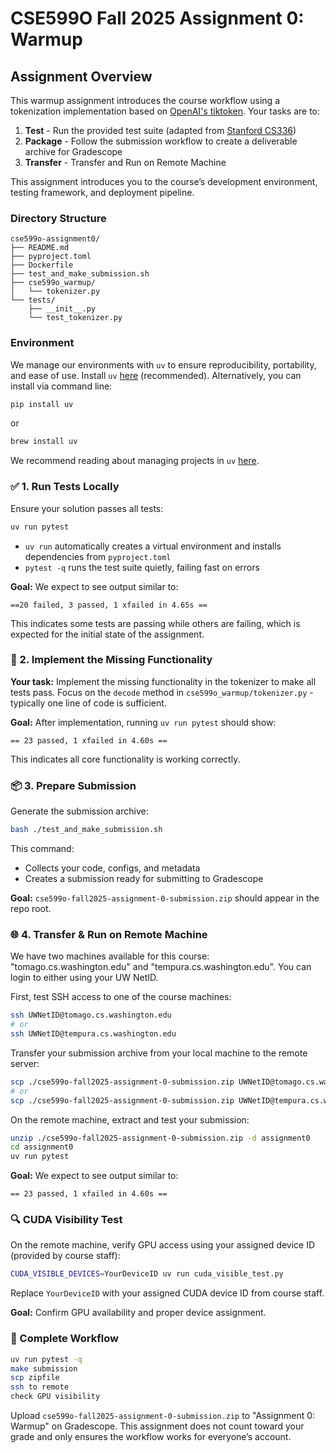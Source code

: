 # CSE599O Fall 2025 Assignment 0: Warmup

## Assignment Overview

This warmup assignment introduces the course workflow using a tokenization implementation based on [OpenAI's tiktoken](https://github.com/openai/tiktoken). Your tasks are to:

1. **Test** - Run the provided test suite (adapted from [Stanford CS336](https://github.com/stanford-cs336/assignment1-basics))
2. **Package** - Follow the submission workflow to create a deliverable archive for Gradescope
3. **Transfer** -  Transfer and Run on Remote Machine

This assignment introduces you to the course’s development environment, testing framework, and deployment pipeline.

### Directory Structure

```
cse599o-assignment0/
├── README.md
├── pyproject.toml
├── Dockerfile
├── test_and_make_submission.sh
├── cse599o_warmup/
│   └── tokenizer.py
└── tests/
    ├── __init__.py
    └── test_tokenizer.py
```

### Environment
We manage our environments with `uv` to ensure reproducibility, portability, and ease of use.
Install `uv` [here](https://github.com/astral-sh/uv) (recommended).
Alternatively, you can install via command line:

```sh
pip install uv
```

or

```sh
brew install uv
```

We recommend reading about managing projects in `uv` [here](https://docs.astral.sh/uv/guides/projects/#managing-dependencies).

### ✅ 1. Run Tests Locally

Ensure your solution passes all tests:

```sh
uv run pytest
```

- `uv run` automatically creates a virtual environment and installs dependencies from `pyproject.toml`
- `pytest -q` runs the test suite quietly, failing fast on errors

**Goal:** We expect to see output similar to:
```
==20 failed, 3 passed, 1 xfailed in 4.65s ==
```
This indicates some tests are passing while others are failing, which is expected for the initial state of the assignment.

### 🔧 2. Implement the Missing Functionality

**Your task:** Implement the missing functionality in the tokenizer to make all tests pass. Focus on the `decode` method in `cse599o_warmup/tokenizer.py` - typically one line of code is sufficient.

**Goal:** After implementation, running `uv run pytest` should show:
```
== 23 passed, 1 xfailed in 4.60s ==
```

This indicates all core functionality is working correctly.

### 📦 3. Prepare Submission

Generate the submission archive:

```sh
bash ./test_and_make_submission.sh 
```

This command:
- Collects your code, configs, and metadata
- Creates a submission ready for submitting to Gradescope

**Goal:** `cse599o-fall2025-assignment-0-submission.zip` should appear in the repo root.

### 🌐 4. Transfer & Run on Remote Machine

We have two machines available for this course: "tomago.cs.washington.edu" and "tempura.cs.washington.edu". You can login to either using your UW NetID.

First, test SSH access to one of the course machines:

```sh
ssh UWNetID@tomago.cs.washington.edu
# or
ssh UWNetID@tempura.cs.washington.edu
```

Transfer your submission archive from your local machine to the remote server:

```sh
scp ./cse599o-fall2025-assignment-0-submission.zip UWNetID@tomago.cs.washington.edu:/homes/iws/UWNetID
# or
scp ./cse599o-fall2025-assignment-0-submission.zip UWNetID@tempura.cs.washington.edu:/homes/iws/UWNetID
```

On the remote machine, extract and test your submission:

```sh
unzip ./cse599o-fall2025-assignment-0-submission.zip -d assignment0
cd assignment0
uv run pytest
```

**Goal:** We expect to see output similar to:
```
== 23 passed, 1 xfailed in 4.60s ==
```

### 🔍 CUDA Visibility Test

On the remote machine, verify GPU access using your assigned device ID (provided by course staff):

```sh
CUDA_VISIBLE_DEVICES=YourDeviceID uv run cuda_visible_test.py 
```

Replace `YourDeviceID` with your assigned CUDA device ID from course staff.

**Goal:** Confirm GPU availability and proper device assignment.

### 🧠 Complete Workflow

```sh
uv run pytest -q
make submission
scp zipfile
ssh to remote
check GPU visibility
```

Upload `cse599o-fall2025-assignment-0-submission.zip` to "Assignment 0: Warmup" on Gradescope. This assignment does not count toward your grade and only ensures the workflow works for everyone’s account.

